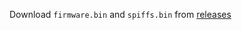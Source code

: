 Download `firmware.bin` and `spiffs.bin` from [releases](https://github.com/silvelo/7_segments_clock/releases)
